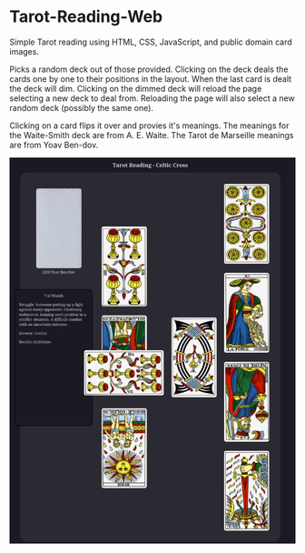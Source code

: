# Tarot-Reading-Web
Simple Tarot reading using HTML, CSS, JavaScript, 
and public domain card images.

Picks a random deck out of those provided. Clicking on the deck deals the cards
one by one to their positions in the layout. When the last card is dealt the
deck will dim.  Clicking on the dimmed deck will reload the page selecting a new
deck to deal from. Reloading the page will also select a new random deck
(possibly the same one).

Clicking on a card flips it over and provies it's meanings. The meanings for the
Waite-Smith deck are from A. E. Waite. The Tarot de Marseille meanings are from
Yoav Ben-dov.

![Sample Celtic Cross layout using Tarot de Marseille cards from Yoav Ben-Dov](tarot-cross.png "Yoav Ben-Dov cards in a Celtic Cross")

